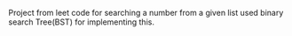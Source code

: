 Project from leet code for searching a number from a given list used binary search Tree(BST) for implementing this.

